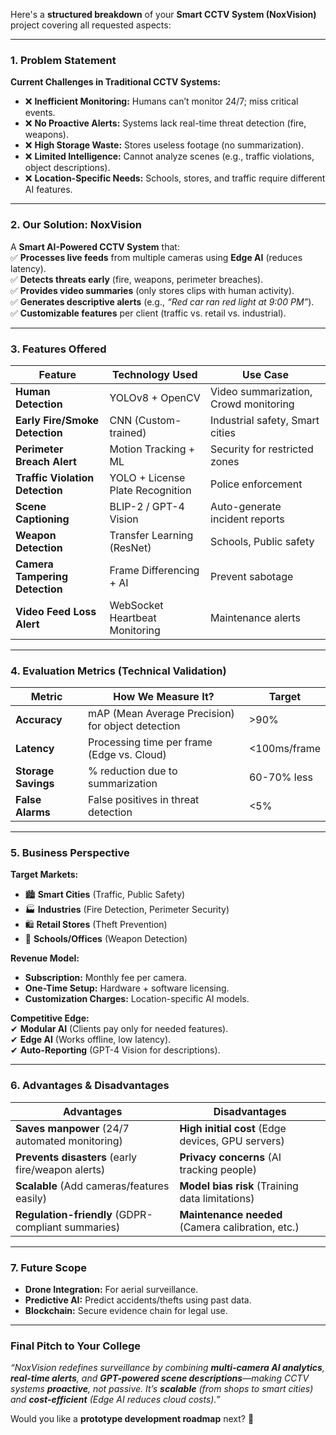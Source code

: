 Here's a **structured breakdown** of your **Smart CCTV System (NoxVision)** project covering all requested aspects:  

---

### **1. Problem Statement**  
**Current Challenges in Traditional CCTV Systems:**  
- ❌ **Inefficient Monitoring:** Humans can’t monitor 24/7; miss critical events.  
- ❌ **No Proactive Alerts:** Systems lack real-time threat detection (fire, weapons).  
- ❌ **High Storage Waste:** Stores useless footage (no summarization).  
- ❌ **Limited Intelligence:** Cannot analyze scenes (e.g., traffic violations, object descriptions).  
- ❌ **Location-Specific Needs:** Schools, stores, and traffic require different AI features.  

---

### **2. Our Solution: NoxVision**  
A **Smart AI-Powered CCTV System** that:  
✅ **Processes live feeds** from multiple cameras using **Edge AI** (reduces latency).  
✅ **Detects threats early** (fire, weapons, perimeter breaches).  
✅ **Provides video summaries** (only stores clips with human activity).  
✅ **Generates descriptive alerts** (e.g., *“Red car ran red light at 9:00 PM”*).  
✅ **Customizable features** per client (traffic vs. retail vs. industrial).  

---

### **3. Features Offered**  
| **Feature**                  | **Technology Used**               | **Use Case**                          |  
|------------------------------|-----------------------------------|---------------------------------------|  
| **Human Detection**          | YOLOv8 + OpenCV                  | Video summarization, Crowd monitoring |  
| **Early Fire/Smoke Detection**| CNN (Custom-trained)             | Industrial safety, Smart cities       |  
| **Perimeter Breach Alert**    | Motion Tracking + ML             | Security for restricted zones         |  
| **Traffic Violation Detection**| YOLO + License Plate Recognition | Police enforcement                   |  
| **Scene Captioning**          | BLIP-2 / GPT-4 Vision            | Auto-generate incident reports       |  
| **Weapon Detection**         | Transfer Learning (ResNet)       | Schools, Public safety               |  
| **Camera Tampering Detection**| Frame Differencing + AI          | Prevent sabotage                     |  
| **Video Feed Loss Alert**     | WebSocket Heartbeat Monitoring   | Maintenance alerts                   |  

---

### **4. Evaluation Metrics (Technical Validation)**  
| **Metric**               | **How We Measure It?**                     | **Target**       |  
|--------------------------|--------------------------------------------|------------------|  
| **Accuracy**            | mAP (Mean Average Precision) for object detection | >90%            |  
| **Latency**             | Processing time per frame (Edge vs. Cloud) | <100ms/frame    |  
| **Storage Savings**     | % reduction due to summarization           | 60-70% less     |  
| **False Alarms**        | False positives in threat detection        | <5%             |  

---

### **5. Business Perspective**  
**Target Markets:**  
- 🏙️ **Smart Cities** (Traffic, Public Safety)  
- 🏭 **Industries** (Fire Detection, Perimeter Security)  
- 🛍️ **Retail Stores** (Theft Prevention)  
- 🏫 **Schools/Offices** (Weapon Detection)  

**Revenue Model:**  
- **Subscription:** Monthly fee per camera.  
- **One-Time Setup:** Hardware + software licensing.  
- **Customization Charges:** Location-specific AI models.  

**Competitive Edge:**  
✔ **Modular AI** (Clients pay only for needed features).  
✔ **Edge AI** (Works offline, low latency).  
✔ **Auto-Reporting** (GPT-4 Vision for descriptions).  

---

### **6. Advantages & Disadvantages**  
| **Advantages**                                      | **Disadvantages**                                  |  
|-----------------------------------------------------|---------------------------------------------------|  
| **Saves manpower** (24/7 automated monitoring)      | **High initial cost** (Edge devices, GPU servers) |  
| **Prevents disasters** (early fire/weapon alerts)   | **Privacy concerns** (AI tracking people)         |  
| **Scalable** (Add cameras/features easily)          | **Model bias risk** (Training data limitations)   |  
| **Regulation-friendly** (GDPR-compliant summaries)  | **Maintenance needed** (Camera calibration, etc.) |  

---

### **7. Future Scope**  
- **Drone Integration:** For aerial surveillance.  
- **Predictive AI:** Predict accidents/thefts using past data.  
- **Blockchain:** Secure evidence chain for legal use.  

---

### **Final Pitch to Your College**  
*“NoxVision redefines surveillance by combining **multi-camera AI analytics**, **real-time alerts**, and **GPT-powered scene descriptions**—making CCTV systems **proactive**, not passive. It’s **scalable** (from shops to smart cities) and **cost-efficient** (Edge AI reduces cloud costs).”*  

Would you like a **prototype development roadmap** next? 🚀
